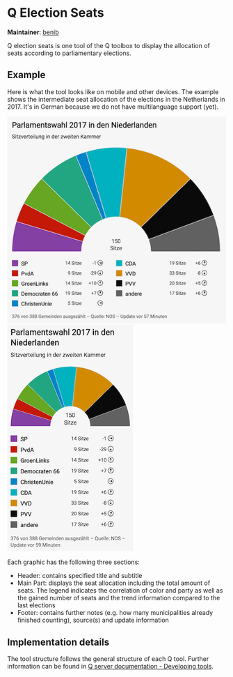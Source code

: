 # Q Election Seats

**Maintainer**: [benib](https://github.com/benib)

Q election seats is one tool of the Q toolbox to display the allocation of seats according to parliamentary elections.

## Example
Here is what the tool looks like on mobile and other devices. The example shows the intermediate seat allocation of the elections in the Netherlands in 2017. It's in German because we do not have multilanguage support (yet).

![Seat allocation as shown on other devices](https://github.com/nzzdev/Q-election-seats/blob/master/readme-images/seats_desk.png)
![Seat allocation as shown on mobile](https://github.com/nzzdev/Q-election-seats/blob/master/readme-images/seats_mob.png)

Each graphic has the following three sections:
- Header: contains specified title and subtitle
- Main Part: displays the seat allocation including the total amount of seats. The legend indicates the correlation of color and party as well as the gained number of seats and the trend information compared to the last elections
- Footer: contains further notes (e.g. how many municipalities already finished counting), source(s) and update information

## Implementation details
The tool structure follows the general structure of each Q tool. Further information can be found in [Q server documentation - Developing tools](https://nzzdev.github.io/Q-server/developing-tools.html).

